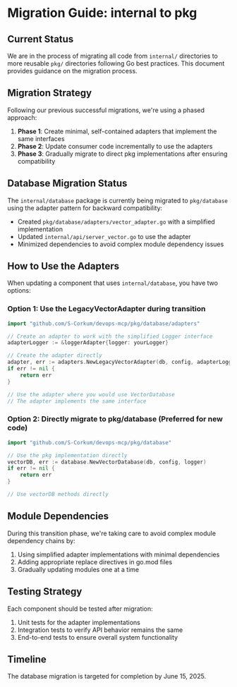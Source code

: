 # Migration Guide: internal to pkg

## Current Status

We are in the process of migrating all code from `internal/` directories to more reusable `pkg/` directories following Go best practices. This document provides guidance on the migration process.

## Migration Strategy

Following our previous successful migrations, we're using a phased approach:

1. **Phase 1**: Create minimal, self-contained adapters that implement the same interfaces
2. **Phase 2**: Update consumer code incrementally to use the adapters
3. **Phase 3**: Gradually migrate to direct pkg implementations after ensuring compatibility

## Database Migration Status

The `internal/database` package is currently being migrated to `pkg/database` using the adapter pattern for backward compatibility:

- Created `pkg/database/adapters/vector_adapter.go` with a simplified implementation
- Updated `internal/api/server_vector.go` to use the adapter
- Minimized dependencies to avoid complex module dependency issues

## How to Use the Adapters

When updating a component that uses `internal/database`, you have two options:

### Option 1: Use the LegacyVectorAdapter during transition

```go
import "github.com/S-Corkum/devops-mcp/pkg/database/adapters"

// Create an adapter to work with the simplified Logger interface
adapterLogger := &loggerAdapter{logger: yourLogger}

// Create the adapter directly
adapter, err := adapters.NewLegacyVectorAdapter(db, config, adapterLogger) 
if err != nil {
    return err
}

// Use the adapter where you would use VectorDatabase
// The adapter implements the same interface
```

### Option 2: Directly migrate to pkg/database (Preferred for new code)

```go
import "github.com/S-Corkum/devops-mcp/pkg/database"

// Use the pkg implementation directly
vectorDB, err := database.NewVectorDatabase(db, config, logger)
if err != nil {
    return err
}

// Use vectorDB methods directly
```

## Module Dependencies

During this transition phase, we're taking care to avoid complex module dependency chains by:

1. Using simplified adapter implementations with minimal dependencies
2. Adding appropriate replace directives in go.mod files
3. Gradually updating modules one at a time

## Testing Strategy

Each component should be tested after migration:

1. Unit tests for the adapter implementations
2. Integration tests to verify API behavior remains the same
3. End-to-end tests to ensure overall system functionality

## Timeline

The database migration is targeted for completion by June 15, 2025.
